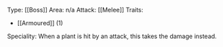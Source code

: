 Type: [[Boss]]
Area: n/a
Attack: [[Melee]]
Traits:
- [[Armoured]] (1)

Speciality: When a plant is hit by an attack, this takes the damage instead.